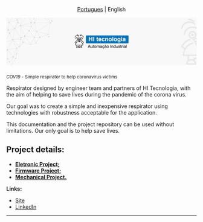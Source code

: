 <p align="center">
  <a href="https://github.com/hitecnologia/cov19/tree/master/#cov19">Portugues</a> |
  <span>English</span>
</p>

<p align="center">
  <img src="/docs/assets/banner.jpg" >
</p>

<sub>*COV19* - Simple respirator to help coronavirus victims </sub>

Respirator designed by engineer team and partners of HI Tecnologia, with the aim of helping to save lives during the pandemic of the corona virus.

Our goal was to create a simple and inexpensive respirator using technologies with robustness acceptable for the application.

This documentation and the project repository can be used without limitations. Our only goal is to help save lives.

## Project details:

* **<a href="https://github.com/hitecnologia/cov19/tree/master/project/electronic">Eletronic Project;</a>**
* **<a href="https://github.com/hitecnologia/cov19/tree/master/project/firmware">Firmware Project;</a>**
* **<a href="https://github.com/hitecnologia/cov19/tree/master/project/mechanical">Mechanical Project.</a>** 


**Links:**
* [Site](https://www.hitecnologia.com.br/)
* [LinkedIn](https://www.linkedin.com/company/hi-tecnologia/)

---





